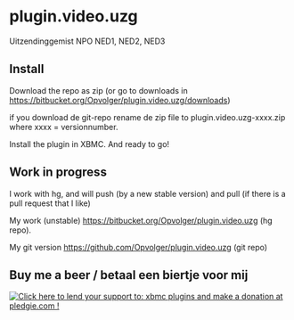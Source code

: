 plugin.video.uzg
================

Uitzendinggemist NPO NED1, NED2, NED3

Install
-------
Download the repo as zip (or go to downloads in https://bitbucket.org/Opvolger/plugin.video.uzg/downloads)

if you download de git-repo rename de zip file to plugin.video.uzg-xxxx.zip where xxxx = versionnumber.

Install the plugin in XBMC. And ready to go!


Work in progress
----------------
I work with hg, and will push (by a new stable version) and pull (if there is a pull request that I like)

My work (unstable) https://bitbucket.org/Opvolger/plugin.video.uzg (hg repo).

My git version https://github.com/Opvolger/plugin.video.uzg (git repo)

Buy me a beer / betaal een biertje voor mij
------------------------------------------
<a href='https://pledgie.com/campaigns/25788'><img alt='Click here to lend your support to: xbmc plugins and make a donation at pledgie.com !' src='https://pledgie.com/campaigns/25788.png?skin_name=chrome' border='0' ></a>
